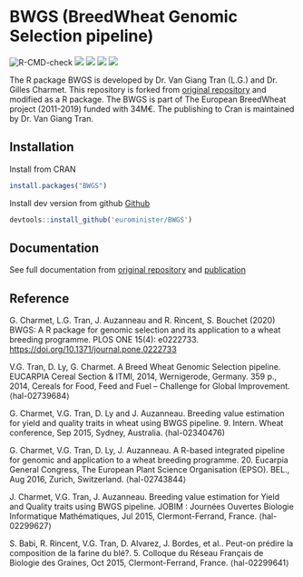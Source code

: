 # BWGS (BreedWheat Genomic Selection pipeline)

![R-CMD-check](https://github.com/byzheng/BWGS/workflows/R-CMD-check/badge.svg)
[![](https://www.r-pkg.org/badges/version/BWGS?color=green)](https://cran.r-project.org/package=BWGS)
[![](http://cranlogs.r-pkg.org/badges/grand-total/BWGS?color=green)](https://cran.r-project.org/package=BWGS)
[![](http://cranlogs.r-pkg.org/badges/last-month/BWGS?color=green)](https://cran.r-project.org/package=BWGS)
[![](http://cranlogs.r-pkg.org/badges/last-week/BWGS?color=green)](https://cran.r-project.org/package=BWGS)

The R package BWGS is developed by Dr. Van Giang Tran (L.G.) and Dr. Gilles Charmet. This repository is forked from [original repository](https://forgemia.inra.fr/umr-gdec/bwgs) and modified as a R package. The BWGS is part of The European BreedWheat project (2011-2019) funded with 34M€. The publishing to Cran is maintained by Dr. Van Giang Tran.


## Installation

Install from CRAN

```r
install.packages("BWGS")
```

Install dev version from github [Github](https://github.com/eurominister/BWGS) 

```r
devtools::install_github('eurominister/BWGS')
```

## Documentation

See full documentation from [original repository](https://forgemia.inra.fr/umr-gdec/bwgs) and [publication](https://journals.plos.org/plosone/article?id=10.1371/journal.pone.0222733)

## Reference

G. Charmet, L.G. Tran, J. Auzanneau and R. Rincent, S. Bouchet (2020) BWGS: A R package for genomic selection and its application to a wheat breeding programme. PLOS ONE 15(4): e0222733. https://doi.org/10.1371/journal.pone.0222733

V.G. Tran, D. Ly, G. Charmet. A Breed Wheat Genomic Selection pipeline. EUCARPIA Cereal Section & ITMI, 2014, Wernigerode, Germany. 359 p., 2014, Cereals for Food, Feed and Fuel – Challenge for Global Improvement. ⟨hal-02739684⟩

G. Charmet, V.G. Tran, D. Ly and J. Auzanneau. Breeding value estimation for yield and quality traits in wheat using BWGS pipeline. 9. Intern. Wheat conference, Sep 2015, Sydney, Australia. ⟨hal-02340476)

G. Charmet, V.G. Tran, D. Ly, J. Auzanneau. A R-based integrated pipeline for genomic and application to a wheat breeding programme. 20. Eucarpia General Congress, The European Plant Science Organisation (EPSO). BEL., Aug 2016, Zurich, Switzerland. ⟨hal-02743844⟩

J. Charmet, V.G. Tran, J. Auzanneau. Breeding value estimation for Yield and Quality traits using BWGS pipeline. JOBIM : Journées Ouvertes Biologie Informatique Mathématiques, Jul 2015, Clermont-Ferrand, France. ⟨hal-02299627⟩

S. Babi, R. Rincent, V.G. Tran, D. Alvarez, J. Bordes, et al.. Peut-on prédire la composition de la farine du blé?. 5. Colloque du Réseau Français de Biologie des Graines, Oct 2015, Clermont-Ferrand, France. ⟨hal-02299641⟩
